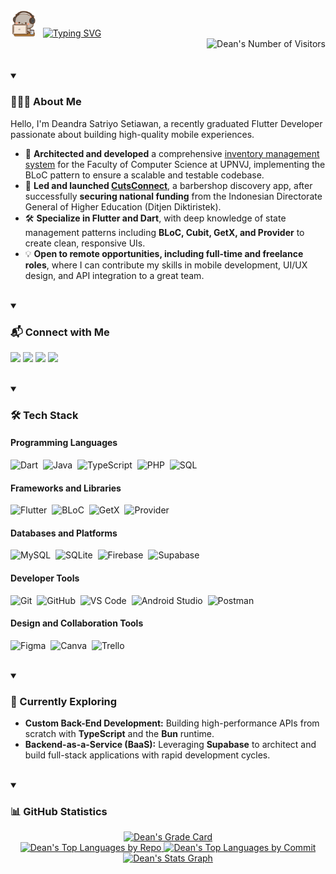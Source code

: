 <div>
  <div>
    <img alt="Greetings" src="goma_likes_programming.gif" width="40"/> &nbsp
    <a href="https://git.io/typing-svg"><img src="https://readme-typing-svg.demolab.com?font=Lato&weight=500&pause=1000&color=9CCFD8&vCenter=true&width=300&height=30&lines=Hello%2C+My+Name+is+Dean" alt="Typing SVG"  /></a>
  </div>
  <div>
    <img alt="Dean's Number of Visitors" src="https://komarev.com/ghpvc/?username=deandrasatriyosetiawan&color=9CCFD8&label=Number+of+Visitors" align="right"/> <br><br>
  </div>
</div>

<br>

<details open>
  <summary><h3>👨🏻‍💻 About Me</h3></summary>
  
  Hello, I'm Deandra Satriyo Setiawan, a recently graduated Flutter Developer passionate about building high-quality mobile experiences.
  
  * 📱 **Architected and developed** a comprehensive [inventory management system](https://www.linkedin.com/posts/deandrasatriyosetiawan_project-details-of-inventory-management-and-activity-7350184349541052417-nw3V?utm_source=share&utm_medium=member_desktop&rcm=ACoAAChSzvcBUEOOuPuJ2jKv6fRJEMGizVtCq64) for the Faculty of Computer Science at UPNVJ, implementing the BLoC pattern to ensure a scalable and testable codebase.
  * 🚀 **Led and launched [CutsConnect](https://play.google.com/store/apps/details?id=com.cutsconnect_team.cutsconnect)**, a barbershop discovery app, after successfully **securing national funding** from the Indonesian Directorate General of Higher Education (Ditjen Diktiristek).
  * 🛠️ **Specialize in Flutter and Dart**, with deep knowledge of state management patterns including **BLoC, Cubit, GetX, and Provider** to create clean, responsive UIs.
  * 💡 **Open to remote opportunities, including full-time and freelance roles**, where I can contribute my skills in mobile development, UI/UX design, and API integration to a great team.
</details>

<br>

<details open>
  <summary><h3>📬 Connect with Me</h3></summary>
  
  <p align="left">
    <a href="https://linkedin.com/in/deandrasatriyosetiawan"><img src="https://img.shields.io/badge/LinkedIn-0A66C2?style=flat&logo=linkedin&logoColor=white"/></a>
    <a href="mailto:deandrasatriyosetiawan@gmail.com"><img src="https://img.shields.io/badge/Gmail-EA4335?style=flat&logo=gmail&logoColor=white"/></a>
    <a href="https://behance.net/deandrasetiawa"><img src="https://img.shields.io/badge/Behance-1769FF?style=flat&logo=behance&logoColor=white"/></a>
    <a href="https://dribbble.com/deandra_satriyo"><img src="https://img.shields.io/badge/Dribbble-EA4C89?style=flat&logo=dribbble&logoColor=white"/></a>
  </p>
</details>

<br>

<details open>
  <summary><h3>🛠 Tech Stack</h3></summary>

  <h4>Programming Languages</h4>
  
  ![Dart](https://img.shields.io/badge/Dart-0175C2?style=flat&logo=dart&logoColor=FFFFFF)&nbsp;
  ![Java](https://img.shields.io/badge/Java-007396?style=flat&logo=java&logoColor=FFFFFF)&nbsp;
  ![TypeScript](https://img.shields.io/badge/TypeScript-3178C6?style=flat&logo=typescript&logoColor=FFFFFF)&nbsp;
  ![PHP](https://img.shields.io/badge/PHP-777BB4?style=flat&logo=php&logoColor=FFFFFF)&nbsp;
  ![SQL](https://img.shields.io/badge/SQL-5CAADC?style=flat&logo=sql&logoColor=FFFFFF)&nbsp;

  <h4>Frameworks and Libraries</h4>
  
  ![Flutter](https://img.shields.io/badge/Flutter-027DFD?style=flat&logo=flutter&logoColor=FFFFFF)&nbsp;
  ![BLoC](https://img.shields.io/badge/BLoC-00D3B9?style=flat&logo=bloc&logoColor=FFFFFF)&nbsp;
  ![GetX](https://img.shields.io/badge/GetX-8A2BE2?style=flat&logo=getx&logoColor=FFFFFF)&nbsp;
  ![Provider](https://img.shields.io/badge/Provider-0553B1?style=flat&logo=provider&logoColor=FFFFFF)&nbsp;

  <h4>Databases and Platforms</h4>
  
  ![MySQL](https://img.shields.io/badge/MySQL-4479A1?style=flat&logo=mysql&logoColor=FFFFFF)&nbsp;
  ![SQLite](https://img.shields.io/badge/SQLite-003B57?style=flat&logo=sqlite&logoColor=FFFFFF)&nbsp;
  ![Firebase](https://img.shields.io/badge/Firebase-DD2C00?style=flat&logo=firebase&logoColor=FFFFFF)&nbsp;
  ![Supabase](https://img.shields.io/badge/Supabase-3FCF8E?style=flat&logo=supabase&logoColor=FFFFFF)&nbsp;

  <h4>Developer Tools</h4>
  
  ![Git](https://img.shields.io/badge/Git-F05032?style=flat&logo=git&logoColor=FFFFFF)&nbsp;
  ![GitHub](https://img.shields.io/badge/GitHub-181717?style=flat&logo=github&logoColor=FFFFFF)&nbsp;
  ![VS Code](https://img.shields.io/badge/VS%20Code-0098FF?style=flat&logo=visual-studio-code&logoColor=FFFFFF)&nbsp;
  ![Android Studio](https://img.shields.io/badge/Android%20Studio-4FAF53?style=flat&logo=androidstudio&logoColor=FFFFFF)&nbsp;
  ![Postman](https://img.shields.io/badge/Postman-FF6C37?style=flat&logo=postman&logoColor=FFFFFF)&nbsp;

  <h4>Design and Collaboration Tools</h4>
  
  ![Figma](https://img.shields.io/badge/Figma-A259FF?style=flat&logo=figma&logoColor=FFFFFF)&nbsp;
  ![Canva](https://img.shields.io/badge/Canva-00C4CC?style=flat&logo=canva&logoColor=FFFFFF)&nbsp;
  ![Trello](https://img.shields.io/badge/Trello-0052CC?style=flat&logo=trello&logoColor=FFFFFF)&nbsp;

</details>

<br>

<details open>
  <summary><h3>🌱 Currently Exploring</h3></summary>
  
  * **Custom Back-End Development:** Building high-performance APIs from scratch with **TypeScript** and the **Bun** runtime.
  * **Backend-as-a-Service (BaaS):** Leveraging **Supabase** to architect and build full-stack applications with rapid development cycles.
</details>

<br>

<details open>
  <summary><h3>📊 GitHub Statistics</h3></summary>

  <p align="center">
    <a href="https://github.com/deandrasatriyosetiawan">
      <img alt="Dean's Grade Card" src="https://github-readme-stats.vercel.app/api?username=deandrasatriyosetiawan&show_icons=true&theme=rose_pine&hide_border=true"/>
      <br />
      <img alt="Dean's Top Languages by Repo" src="http://github-profile-summary-cards.vercel.app/api/cards/repos-per-language?username=deandrasatriyosetiawan&theme=rose_pine"/>
      <img alt="Dean's Top Languages by Commit" src="http://github-profile-summary-cards.vercel.app/api/cards/most-commit-language?username=deandrasatriyosetiawan&theme=rose_pine"/>
      <img alt="Dean's Stats Graph" src="http://github-profile-summary-cards.vercel.app/api/cards/profile-details?username=deandrasatriyosetiawan&theme=rose_pine" width="750"/>
  <!--     <img alt="Dean's GitHub Streak" width="750" src="https://streak-stats.demolab.com/?user=deandrasatriyosetiawan&theme=rose_pine&hide_border=true" /> -->
    </a>
  </p>
</details>
